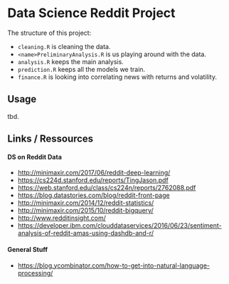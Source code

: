 # Data Science Reddit Project

The structure of this project:
- `cleaning.R` is cleaning the data.
- `<name>PreliminaryAnalysis.R` is us playing around with the data.
- `analysis.R` keeps the main analysis.
- `prediction.R` keeps all the models we train.
- `finance.R` is looking into correlating news with returns and volatility.

## Usage

tbd.

## Links / Ressources

#### DS on Reddit Data
- http://minimaxir.com/2017/06/reddit-deep-learning/
- https://cs224d.stanford.edu/reports/TingJason.pdf
- https://web.stanford.edu/class/cs224n/reports/2762088.pdf
- https://blog.datastories.com/blog/reddit-front-page
- http://minimaxir.com/2014/12/reddit-statistics/
- http://minimaxir.com/2015/10/reddit-bigquery/
- http://www.redditinsight.com/
- https://developer.ibm.com/clouddataservices/2016/06/23/sentiment-analysis-of-reddit-amas-using-dashdb-and-r/

#### General Stuff
- https://blog.ycombinator.com/how-to-get-into-natural-language-processing/